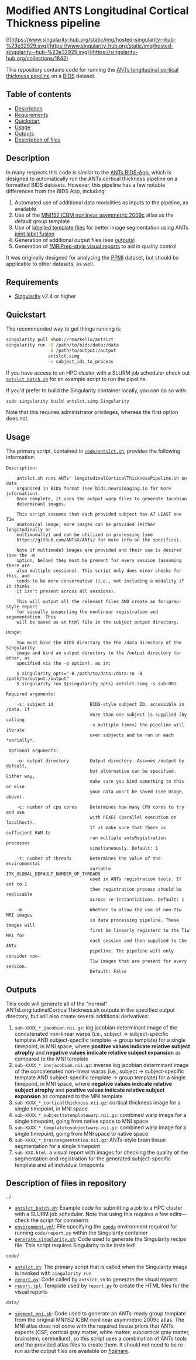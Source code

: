 # Modified ANTS Longitudinal Cortical Thickness pipeline

[![https://www.singularity-hub.org/static/img/hosted-singularity--hub-%23e32929.svg](https://www.singularity-hub.org/static/img/hosted-singularity--hub-%23e32929.svg)](https://singularity-hub.org/collections/1842)

This repository contains code for running the [ANTs longitudinal cortical thickness pipeline](https://www.biorxiv.org/content/early/2018/08/16/170209) on a [BIDS](bids.neuroimaging.io) dataset.

## Table of contents

* [Description](#description)
* [Requirements](#requirements)
* [Quickstart](#quickstart)
* [Usage](#usage)
* [Outputs](#outputs)
* [Description of files](#description-of-files)

## Description

In many respects this code is similar to the [ANTs BIDS-App](https://github.com/BIDS-Apps/antsCorticalThickness), which is designed to automatically run the ANTs cortical thickness pipeline on a formatted BIDS datasets. However, this pipeline has a few notable differences from the BIDS App, including:

1. Automated use of additional data modalities as inputs to the pipeline, as available
2. Use of the [MNI152 ICBM nonlinear asymmetric 2009c](http://www.bic.mni.mcgill.ca/ServicesAtlases/ICBM152NLin2009) atlas as the default group template
3. Use of [labelled template files](https://drive.google.com/drive/folders/0B4SvObeEfaRyZGhlUlJOcmItTVU?usp=sharing) for better image segmentation using ANTs [joint label fusion](https://www.ncbi.nlm.nih.gov/pmc/articles/PMC3837555/)
4. Generation of additional output files (see [outputs](#outputs))
5. Generation of [fMRIPrep-style visual reports](https://fmriprep.readthedocs.io/en/stable/outputs.html#visual-reports) to aid in quality control

It was originally designed for analyzing the [PPMI](http://www.ppmi-info.org/) dataset, but should be applicable to other datasets, as well.

## Requirements

* [Singularity](https://github.com/sylabs/singularity/releases) v2.4 or higher

## Quickstart

The recommended way to get things running is:

```bash
singularity pull shub://rmarkello/antslct
singularity run -B /path/to/bids/data:/data                                   \
                -B /path/to/output:/output                                    \
                antslct.simg                                                  \
                -s subject_ids_to_process
```

If you have access to an HPC cluster with a SLURM job scheduler check out [`antslct_batch.sh`](antslct_batch.sh) for an example script to run the pipeline.

If you'd prefer to build the Singularity container locally, you can do so with:

```bash
sudo singularity build antslct.simg Singularity
```

Note that this requires administrator privileges, whereas the first option does not.

## Usage

The primary script, contained in [`code/antslct.sh`](code/antslct.sh), provides the following information:

``` # noqa
Description:

    antslct.sh runs ANTs' longitudinalCorticalThicknessPipeline.sh on data
    organized in BIDS format (see bids.neuroimaging.io for more information).
    Once complete, it uses the output warp files to generate Jacobian
    determinant images.

    This script assumes that each provided subject has AT LEAST one T1w
    anatomical image; more images can be provided (either longitudinally or
    multimodally) and can be utilized in processing (see
    https://github.com/ANTsX/ANTs/ for more info on the specifics).

    Note if multimodal images are provided and their use is desired (see the -m
    option, below) they must be present for every session (assuming there are
    also multiple sessions). This script only does minor checks for this, and
    tends to be more conservative (i.e., not including a modality if it thinks
    it isn't present across all sessions).

    This will output all the relevant files AND create an fmriprep-style report
    for visually inspecting the nonlinear registration and segementation. This
    will be saved as an html file in the subject output directory.

Usage:

    You must bind the BIDS directory the the /data directory of the Singularity
    image and bind an output directory to the /output directory (or other, as
    specified via the -o option), as in:

    $ singularity_opts="-B /path/to/data:/data:ro -B /path/to/output:/output"
    $ singularity run ${singularity_opts} antslct.simg -s sub-001

Required arguments:

    -s: subject id              BIDS-style subject ID, accessible in /data. If
                                more than one subject is supplied (by calling
                                -s multiple times) the pipeline will iterate
                                over subjects and be run on each *serially*.

 Optional arguments:

    -o: output directory        Output directory. Assumes /output by default,
                                but alternative can be specified. Either way,
                                make sure you bind something to this or else
                                your data won't be saved (see Usage, above).

    -c: number of cpu cores     Determines how many CPU cores to try and use
                                with PEXEC (parallel execution on localhost).
                                If >1 make sure that there is sufficient RAM to
                                run multiple antsRegistration processes
                                simultaneously. Default: 1

    -t: number of threads       Determines the value of the environmental
                                variable ITK_GLOBAL_DEFAULT_NUMBER_OF_THREADS
                                used in ANTs registration tools. If set to 1
                                then registration process should be replicable
                                across re-instantiations. Default: 1

    -m                          Whether to allow the use of non-T1w MRI images
                                in data processing pipeline. These images will
                                first be linearly registerd to the T1w MRI for
                                each session and then supplied to the ANTs
                                pipeline. The pipeline will only consider non-
                                T1w images that are present for every session.
                                Default: False
```

## Outputs

This code will generate all of the "normal" ANTsLongitudinalCorticalThickness.sh outputs in the specified output directory, but will also create several additional derivatives:

1. `sub-XXXX_*_jacobian.nii.gz`:
   log jacobian determinant image of the concatenated non-linear warps (i.e., subject &rarr; subject-specific template AND subject-specific template &rarr; group template) for a single timepoint, in MNI space, where **positive values indicate relative subject atrophy** and **negative values indicate relative subject expansion** as compared to the MNI template
2. `sub-XXXX_*_invjacobian.nii.gz`:
   inverse log jacobian determinant image of the concatenated non-linear warps (i.e., subject &rarr; subject-specific template AND subject-specific template &rarr; group template) for a single timepoint, in MNI space, where **negative values indicate relative subject atrophy** and **positive values indicate relative subject expansion** as compared to the MNI template
3. `sub-XXXX_*_corticalthickness.nii.gz`:
   cortical thickness image for a single timepoint, in MNI space
4. `sub-XXXX_*_subjecttotemplatewarp.nii.gz`:
   combined warp image for a single timepoint, going from native space to MNI space
5. `sub-XXXX_*_templatetosubjectwarp.nii.gz`:
   combined warp image for a single timepoint, going from MNI space to native space
6. `sub-XXXX_*_brainsegmentation.nii.gz`:
   ANTs-style brain tissue segmentation for a single timepoint
7. `sub-XXX.html`:
   a visual report with images for checking the quality of the segmentation and registration for the generated subject-specific template and all individual timepoints

## Description of files in repository

`./`

* [`antslct_batch.sh`](antslct_batch.sh):
  Example code for submitting a job to a HPC cluster with a SLURM job scheduler. Note that using this requires a few edits&mdash;check the script for comments
* [`environment.yml`](environment.yml):
  File specifying the [`conda`](https://conda.io/docs/) environment required for running `code/report.py` within the Singularity container
* [`generate_singularity.sh`](generate_singularity.sh):
  Code used to generate the Singularity recipe file. This script requires Singularity to be installed!

`code/`  

* [`antslct.sh`](code/antslct.sh):
  The primary script that is called when the Singularity image is invoked with `singularity run`
* [`report.py`](code/report.py):
  Code called by `antslct.sh` to generate the visual reports
* [`report.tpl`](code/report.tpl):
  Template used by `report.py` to create the HTML files for the visual reports

`data/`

* [`segment_mni.sh`](data/segment_mni.sh):
  Code used to generate an ANTs-ready group template from the original MNI152 ICBM nonlinear asymmetric 2009c atlas.
  The MNI atlas does not come with the required tissue priors that ANTs expects (CSF, cortical gray matter, white matter, subcortical gray matter, brainstem, cerebellum), so this script uses a combination of ANTs tools and the provided atlas files to create them.
  It should not need to be re-run as the output files are available on [figshare](https://ndownloader.figshare.com/files/10454170?private_link=5d9349701c771e8d8d46).
